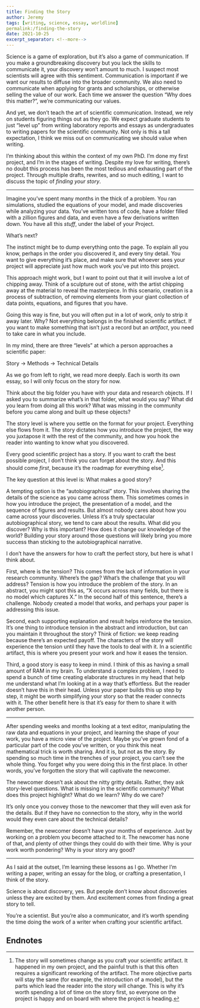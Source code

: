 ```yaml
---
title: Finding the Story
author: Jeremy
tags: [writing, science, essay, worldline]
permalink:/finding-the-story
date: 2021-10-25
excerpt_separator: <!--more-->
---
```


Science is a game of exploration, but it’s also a game of communication. If you make a groundbreaking discovery but you lack the skills to communicate it, your discovery won’t amount to much. I suspect most scientists will agree with this sentiment. Communication is important if we want our results to diffuse into the broader community. We also need to communicate when applying for grants and scholarships, or otherwise selling the value of our work. Each time we answer the question “Why does this matter?”, we’re communicating our values.

And yet, we don’t teach the art of scientific communication. Instead, we rely on students figuring things out as they go. We expect graduate students to just “level up” from writing laboratory reports and essays as undergraduates to writing papers for the scientific community. Not only is this a tall expectation, I think we miss out on communicating we should value when writing.

I’m thinking about this within the context of my own PhD. I’m done my first project, and I’m in the stages of writing. Despite my love for writing, there’s no doubt this process has been the most tedious and exhausting part of the project. Through multiple drafts, rewrites, and so much editing, I want to discuss the topic of *finding your story*.

<!--more-->

---

Imagine you’ve spent many months in the thick of a problem. You ran simulations, studied the equations of your model, and made discoveries while analyzing your data. You’ve written tons of code, have a folder filled with a zillion figures and data, and even have a few derivations written down. You have all this *stuff*, under the label of your Project.

What’s next?

The instinct might be to dump everything onto the page. To explain all you know, perhaps in the order you discovered it, and every tiny detail. You want to give everything it’s place, and make sure that whoever sees your project will appreciate just how much work you’ve put into this project.

This approach might work, but I want to point out that it will involve a lot of chipping away. Think of a sculpture out of stone, with the artist chipping away at the material to reveal the masterpiece. In this scenario, creation is a process of subtraction, of removing elements from your giant collection of data points, equations, and figures that you have.

Going this way is fine, but you will often put in a lot of work, only to strip it away later. Why? Not everything belongs in the finished scientific artifact. If you want to make something that isn’t just a record but an *artifact*, you need to take care in what you include.

In my mind, there are three “levels” at which a person approaches a scientific paper:

Story -> Methods -> Technical Details

As we go from left to right, we read more deeply. Each is worth its own essay, so I will only focus on the story for now.

Think about the big folder you have with your data and research objects. If I asked you to summarize what’s in that folder, what would you say? What did you learn from doing all this work? What was missing in the community before you came along and built up these objects?

The story level is where you settle on the format for your project. Everything else flows from it. The story dictates how you introduce the project, the way you juxtapose it with the rest of the community, and how you hook the reader into wanting to know what you discovered.

Every good scientific project has a story. If you want to craft the best possible project, I don’t think you can forget about the story. And this should come *first*, because it’s the roadmap for everything else[^1].

The key question at this level is: What makes a good story?

A tempting option is the “autobiographical” story. This involves sharing the details of the science as you came across them. This sometimes comes in how you introduce the project, the presentation of a model, and the sequence of figures and results. But almost nobody cares about how you came across your discoveries. Unless it’s a truly spectacular autobiographical story, we tend to care about the results. What did you discover? Why is this important? How does it change our knowledge of the world? Building your story around those questions will likely bring you more success than sticking to the autobiographical narrative.

I don’t have the answers for how to craft the perfect story, but here is what I think about.

First, where is the tension? This comes from the lack of information in your research community. Where’s the gap? What’s the challenge that you will address? Tension is how you introduce the problem of the story. In an abstract, you might spot this as, “X occurs across many fields, but there is no model which captures X.” In the second half of this sentence, there’s a challenge. Nobody created a model that works, and perhaps your paper is addressing this issue.

Second, each supporting explanation and result helps reinforce the tension. It’s one thing to introduce tension in the abstract and introduction, but can you maintain it throughout the story? Think of fiction: we keep reading because there’s an expected payoff. The characters of the story will experience the tension until they have the tools to deal with it. In a scientific artifact, this is where you present your work and how it eases the tension.

Third, a good story is easy to keep in mind. I think of this as having a small amount of RAM in my brain. To understand a complex problem, I need to spend a bunch of time creating elaborate structures in my head that help me understand what I’m looking at in a way that’s effortless. But the reader doesn’t have this in their head. Unless your paper builds this up step by step, it might be worth simplifying your story so that the reader connects with it. The other benefit here is that it’s easy for them to share it with another person.

----

After spending weeks and months looking at a text editor, manipulating the raw data and equations in your project, and learning the shape of your work, you have a micro view of the project. Maybe you’ve grown fond of a particular part of the code you’ve written, or you think this neat mathematical trick is worth sharing. And it is, but not as the story. By spending so much time in the trenches of your project, you can’t see the whole thing. You forget why you were doing this in the first place. In other words, you’ve forgotten the story that will captivate the newcomer.

The newcomer doesn’t ask about the nitty gritty details. Rather, they ask story-level questions. What is missing in the scientific community? What does this project highlight? What do we learn? Why do we care?

It’s only once you convey those to the newcomer that they will even ask for the details. But if they have no connection to the story, why in the world would they even care about the technical details?

Remember, the newcomer doesn’t have your months of experience. Just by working on a problem you become attached to it. The newcomer has none of that, and plenty of other things they could do with their time. Why is your work worth pondering? Why is your story any good?

---

As I said at the outset, I’m learning these lessons as I go. Whether I’m writing a paper, writing an essay for the blog, or crafting a presentation, I think of the story. 

Science is about discovery, yes. But people don’t know about discoveries unless they are excited by them. And excitement comes from finding a great story to tell.

You’re a scientist. But you’re also a communicator, and it’s worth spending the time doing the work of a writer when crafting your scientific artifact.

## Endnotes

[^1]: The story will sometimes change as you craft your scientific artifact. It happened in my own project, and the painful truth is that this often requires a significant reworking of the artifact. The more objective parts will stay the same (for example, the introduction of a model), but the parts which lead the reader into the story will change. This is why it’s worth spending a lot of time on the story first, so everyone on the project is happy and on board with where the project is heading.

